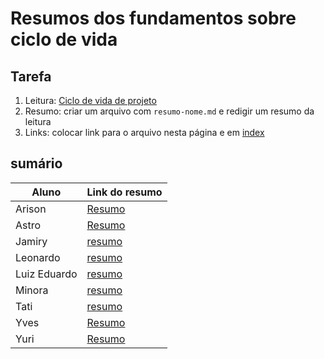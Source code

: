 # Resumos dos fundamentos sobre ciclo de vida

## Tarefa

1. Leitura: [Ciclo de vida de projeto](https://sites.google.com/site/gerenciadeprojetosdeti/aulas-1/3---ciclo-de-vida-do-projeto-e-processos-de-gestao-de-projeto)
2. Resumo: criar um arquivo com ```resumo-nome.md``` e redigir um resumo da leitura
3. Links: colocar link para o arquivo nesta página e em [index](../../index.md)

## sumário

| Aluno | Link do resumo |
| --- | --- |
| Arison | [Resumo](resumo-arison) | 
| Astro | [Resumo](resumo-astro) | 
| Jamiry | [resumo](resumo-jamiry) |
| Leonardo | [resumo](resumo-leo) |
| Luiz Eduardo | [resumo](resume-luizeduardo) |
| Minora | [resumo](minora) |
| Tati | [resumo](resumo-tati) |
| Yves | [Resumo](resumo-yves) |
| Yuri | [Resumo](resumo-yuri.md) |
